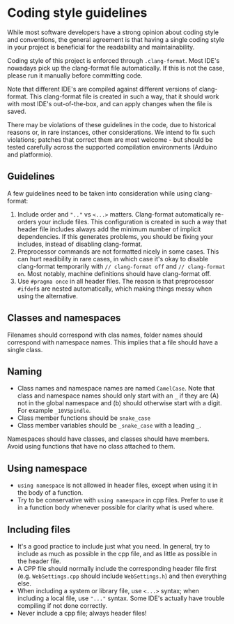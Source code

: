 # Coding style guidelines

While most software developers have a strong opinion about coding 
style and conventions, the general agreement is that having a single 
coding style in your project is beneficial for the readability and 
maintainability. 

Coding style of this project is enforced through `.clang-format`. 
Most IDE's nowadays pick up the clang-format file automatically. If
this is not the case, please run it manually before committing code.

Note that different IDE's are compiled against different versions of 
clang-format. This clang-format file is created in such a way, that 
it should work with most IDE's out-of-the-box, and can apply changes 
when the file is saved.

There may be violations of these guidelines in the code, due to
historical reasons or, in rare instances, other considerations.
We intend to fix such violations; patches that correct them
are most welcome - but should be tested carefully across the
supported compilation environments (Arduino and platformio).

## Guidelines 

A few guidelines need to be taken into consideration while using 
clang-format:

1. Include order and `".."` vs `<...>` matters. Clang-format 
   automatically re-orders your include files. This configuration 
   is created in such a way that header file includes always add
   the minimum number of implicit dependencies. If this generates 
   problems, you should be fixing your includes, instead of disabling
   clang-format.
2. Preprocessor commands are not formatted nicely in some cases.
   This can hurt readibility in rare cases, in which case it's 
   okay to disable clang-format temporarily with 
   `// clang-format off` and `// clang-format on`. Most notably, 
   machine definitions should have clang-format off.
3. Use `#pragma once` in all header files. The reason is that 
   preprocessor `#ifdef`s are nested automatically, which making 
   things messy when using the alternative.

## Classes and namespaces

Filenames should correspond with clas names, folder names should 
correspond with namespace names. This implies that a file should 
have a single class.

## Naming

- Class names and namespace names are named `CamelCase`. Note that 
  class and namespace names should only start with an `_` if they are 
  (A) not in the global namespace and (b) should otherwise start with a digit.
  For example `_10VSpindle`.
- Class member functions should be `snake_case`
- Class member variables should be `_snake_case` with a leading `_`.
 
Namespaces should have classes, and classes should have members. Avoid
using functions that have no class attached to them.

## Using namespace

- `using namespace` is not allowed in header files, except when 
  using it in the body of a function.
- Try to be conservative with `using namespace` in cpp files. 
  Prefer to use it in a function body whenever possible for clarity
  what is used where.

## Including files

- It's a good practice to include just what you need. In general,
  try to include as much as possible in the cpp file, and as little 
  as possible in the header file.
- A CPP file should normally include the corresponding header file 
  first (e.g. `WebSettings.cpp` should include `WebSettings.h`)
  and then everything else.
- When including a system or library file, use `<...>` syntax; 
  when including a local file, use `"..."` syntax. Some IDE's
  actually have trouble compiling if not done correctly.
- Never include a cpp file; always header files!
